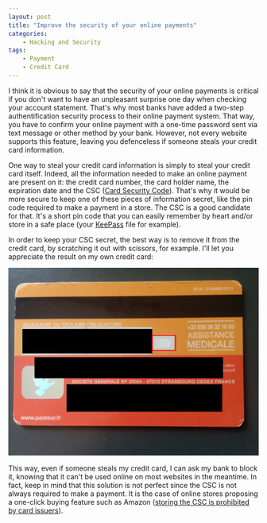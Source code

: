 ```yaml
---
layout: post
title: "Improve the security of your online payments"
categories:
    - Hacking and Security
tags:
    - Payment
    - Credit Card
---
```

I think it is obvious to say that the security of your online payments is critical if you don't want to have an unpleasant surprise one day when checking your account statement. That's why most banks have added a two-step authentification security process to their online payment system. That way, you have to confirm your online payment with a one-time password sent via text message or other method by your bank. However, not every website supports this feature, leaving you defenceless if someone steals your credit card information.

<!--more-->

One way to steal your credit card information is simply to steal your credit card itself. Indeed, all the information needed to make an online payment are present on it: the credit card number, the card holder name, the expiration date and the CSC ([Card Security Code][CSC]). That's why it would be more secure to keep one of these pieces of information secret, like the pin code required to make a payment in a store. The CSC is a good candidate for that. It's a short pin code that you can easily remember by heart and/or store in a safe place (your [KeePass][keepass] file for example).

In order to keep your CSC secret, the best way is to remove it from the credit card, by scratching it out with scissors, for example. I'll let you appreciate the result on my own credit card:

![Example of a CSC which has been scratched out][credit card CSC]

This way, even if someone steals my credit card, I can ask my bank to block it, knowing that it can't be used online on most websites in the meantime. In fact, keep in mind that this solution is not perfect since the CSC is not always required to make a payment. It is the case of online stores proposing a one-click buying feature such as Amazon ([storing the CSC is prohibited by card issuers][CSC storage]).

 [credit card CSC]: /assets/images/credit_card_csc.png
 [CSC]: https://en.wikipedia.org/wiki/Card_security_code
 [CSC storage]: https://en.wikipedia.org/wiki/Card_security_code#Security_benefits
 [keepass]: https://keepass.info/
